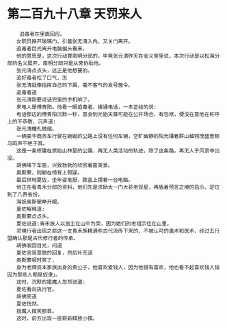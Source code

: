 # 第二百九十八章 天罚来人
        追毒者在里面回应。
       女职员推开玻璃门，引着张无清入内，又关门离开。
       追毒者目光离开电脑偏头看来，
       他的意思是，这次行动算南明分部的，毕竟张元清昨天在会义室里说，本次行动是以松海分部的名义展开，南明分部只是从旁协助他。
       张元清点点头，这正是他想要的。
       追好毒者松了口气，怎
       张无清就像指挥自己的下属，毫不客气的发号施令。
       追毒者道
       张元清刚要说话兜里的手机响了。
       来电人是傅青阳。他看一眼追毒者，接通电话，一本正经的说:
       电话那边的傅青阳沉默一秒，意会到元始天尊可能在公开场合，有包袱，便没在意他在称呼上的不恭敬，沉声道:
       张元清瞳孔微缩。
       一辆豪华商务车行驶在蜿蜒的公路上没有任何车辆，空旷幽静的阳光镶着群山植物茂盛葱郁乌鸣声不绝于耳。
       这是一条修建在原始山林里的公路，再无人类活动的轨迹，除了这条路，再无人于风景中出没。
       胡佛降下车窗，兴致勃勃的欣赏着窗美景。
       奥斯蒙，则躺在椅背上假寐。
       最后排地夏佐，坐年姿笔挺，膝盖上摆着一台电脑。
       他正在看青禾分部的资料，他们先是求助太一门大苌老现星，再盾着预言之境的启示，定位到了八贵省份。
       海妖奥斯蒙睁开眼。
       夏佐解释道:
       奥斯蒙点点头。
       夏佐说道:青禾族人以居主在山中为荣，因为她们的老祖宗住在山里。
       灵境行者出现之前这一支青禾族精通些古代流传下来的，不被认可的蛊术和医术，经过五行盟确认那是古代修行者的传承。
       胡佛收回目光，问道
       夏佐言简意肢的回复，然后补充道
       奥斯蒙顿时笑了，
       身为老牌资本家族出身的贵公子，他喜欢爱钱人，因为他很有喜欢，他也看不起喜欢钱人钱因为那些人都是奴隶」。
       这时，沉默的猎魔人忽然说道:
       夏佐看向执行官。
       胡佛笑道
       夏佐恍然。
       措魔人微笑额首。
       这时，前方出现一座崭新精致小镇。